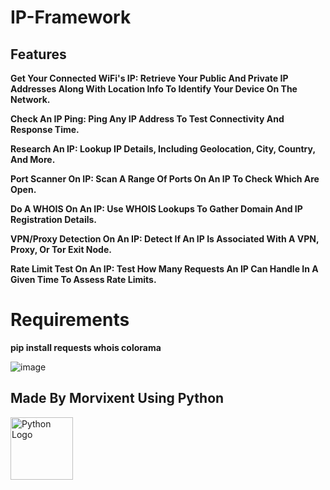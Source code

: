 # IP-Framework  


## Features

**Get Your Connected WiFi's IP: Retrieve Your Public And Private IP Addresses Along With Location Info To Identify Your Device On The Network.**

**Check An IP Ping: Ping Any IP Address To Test Connectivity And Response Time.**

**Research An IP: Lookup IP Details, Including Geolocation, City, Country, And More.**

**Port Scanner On IP: Scan A Range Of Ports On An IP To Check Which Are Open.**

**Do A WHOIS On An IP: Use WHOIS Lookups To Gather Domain And IP Registration Details.**

**VPN/Proxy Detection On An IP: Detect If An IP Is Associated With A VPN, Proxy, Or Tor Exit Node.**

**Rate Limit Test On An IP: Test How Many Requests An IP Can Handle In A Given Time To Assess Rate Limits.**


# Requirements

**pip install requests whois colorama**

![image](https://github.com/user-attachments/assets/bcfd4fa4-0e8b-4cb0-9b59-9c34e6d0487d)



## Made By Morvixent Using Python 


<img src="https://upload.wikimedia.org/wikipedia/commons/c/c3/Python-logo-notext.svg" alt="Python Logo" width="100"/>


